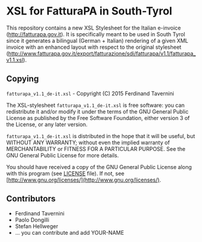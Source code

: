 # XSL for FatturaPA in South-Tyrol
This repository contains a new XSL Stylesheet for the Italian e-invoice (http://fatturapa.gov.it). It is specifically meant to be used in South Tyrol since it generates a bilingual (German + Italian) rendering of a given XML invoice with an enhanced layout with respect to the original stylesheet (http://www.fatturapa.gov.it/export/fatturazione/sdi/fatturapa/v1.1/fatturapa_v1.1.xsl).

## Copying
```fatturapa_v1.1_de-it.xsl``` - Copyright (C) 2015 Ferdinand Tavernini

The XSL-stylesheet ```fatturapa_v1.1_de-it.xsl``` is free software: you can redistribute it and/or modify
it under the terms of the GNU General Public License as published by
the Free Software Foundation, either version 3 of the License, or any later version.

```fatturapa_v1.1_de-it.xsl``` is distributed in the hope that it will be useful,
but WITHOUT ANY WARRANTY; without even the implied warranty of
MERCHANTABILITY or FITNESS FOR A PARTICULAR PURPOSE.  See the
GNU General Public License for more details.

You should have received a copy of the GNU General Public License
along with this program (see [LICENSE](https://github.com/paolodongilli/fatturapa-xsl-southtyrol/blob/master/LICENSE) file).  If not, see [http://www.gnu.org/licenses/](http://www.gnu.org/licenses/).

## Contributors
- Ferdinand Tavernini
- Paolo Dongilli
- Stefan Hellweger
- ... you can contribute and add YOUR-NAME
